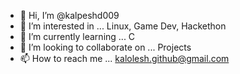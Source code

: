 - 👋 Hi, I’m @kalpeshd009
- 👀 I’m interested in ... Linux, Game Dev, Hackethon
- 🌱 I’m currently learning ... C
- 💞️ I’m looking to collaborate on ... Projects
- 📫 How to reach me ... kalolesh.github@gmail.com

<!---
kalpeshd009/kalpeshd009 is a ✨ special ✨ repository because its `README.md` (this file) appears on your GitHub profile.
You can click the Preview link to take a look at your changes.
--->
